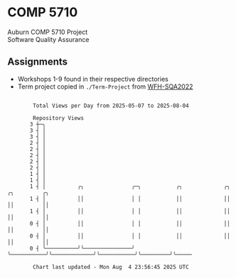 # COMP 5710
Auburn COMP 5710 Project  
Software Quality Assurance

## Assignments
- Workshops 1-9 found in their respective directories
- Term project copied in `./Term-Project` from [WFH-SQA2022](https://github.com/wumphlett/WFH-SQA2022-AUBURN)

```

        Total Views per Day from 2025-05-07 to 2025-08-04

        Repository Views
       3 ┼─╮
       3 ┤ │
       3 ┤ │
       2 ┤ │
       2 ┤ │
       2 ┤ │
       2 ┤ │
       2 ┤ │
       1 ┤ │
       1 ┤ │
       1 ┤ │          ╭╮               ╭─╮           ╭╮             ╭╮           ╭╮         ╭╮
       1 ┤ │          ││               │ │           ││             ││           ││         ││
       1 ┤ │          ││               │ │           ││             ││           ││         ││
       0 ┤ │          ││               │ │           ││             ││           ││         ││
       0 ┤ │          ││               │ │           ││             ││           ││         ││
       0 ┤ ╰──────────╯╰───────────────╯ ╰───────────╯╰─────────────╯╰───────────╯╰─────────╯╰─────

        Chart last updated - Mon Aug  4 23:56:45 2025 UTC
        
```
